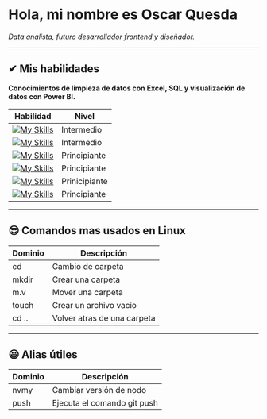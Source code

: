 # Hola, mi nombre es Oscar Quesda

_Data analista, futuro desarrollador frontend y diseñador._ 

***
## ✔ Mis habilidades
 **Conocimientos de limpieza de datos con Excel, SQL y visualización de datos con Power BI.**

| Habilidad | Nivel 
|----------|----------
| [![My Skills](https://skillicons.dev/icons?i=html&perline=1)](https://skillicons.dev) | Intermedio 
| [![My Skills](https://skillicons.dev/icons?i=css&perline=1)](https://skillicons.dev)  | Intermedio
| [![My Skills](https://skillicons.dev/icons?i=js&perline=1)](https://skillicons.dev)  | Principiante
| [![My Skills](https://skillicons.dev/icons?i=nodejs&perline=1)](https://skillicons.dev)  | Principiante
| [![My Skills](https://skillicons.dev/icons?i=git&perline=1)](https://skillicons.dev)   | Prinicipiante 
| [![My Skills](https://skillicons.dev/icons?i=github&perline=1)](https://skillicons.dev)    | Principiante  

***
## 😎 Comandos mas usados en Linux


| Dominio | Descripción 
|----------|----------
| cd   | Cambio de carpeta  
| mkdir  | Crear una carpeta   
| m.v   | Mover una carpeta  
| touch    | Crear un archivo vacio   
| cd ..   | Volver atras de una carpeta   

***
## 😃 Alias útiles

| Dominio | Descripción 
|----------|----------
|  nvmy | Cambiar versión de nodo
| push | Ejecuta el comando git push
